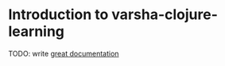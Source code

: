 # Introduction to varsha-clojure-learning

TODO: write [great documentation](http://jacobian.org/writing/what-to-write/)
